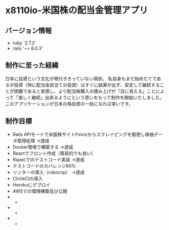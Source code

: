 # x8110io-米国株の配当金管理アプリ
## バージョン情報
* ruby '2.7.2'
* rails '~> 6.0.3'

## 制作に至った経緯
日本に投資という文化が根付ききっていない現状。
私自身もまだ始めたてであるが投資（特に配当金目当ての投資）はすぐに結果が出ず、安定して継続することが困難であると実感し、より配当株購入の積み上げが「目に見える」ことによって「楽しく継続」出来るようにという思いをもって制作を開始いたしました。
このアプリケーションが日本の株投資の一助になれば幸いです。

## 制作目標
* Rails APIモードで米国株サイトFinvizからスクレイピングを駆使し株価データ取得処理
    →達成
* Docker環境で構築する
    →達成
* Reactでフロント作成（簡易的でも良い）
* Rspecでのテストコード実装
    →達成
* テストコードのカバレッジ80%
* リンターの導入（rubocop）
    →達成
* CircleCIの導入
* Herokuにデプロイ
* AWSでの環境構築及び公開
* -
* -
* -
